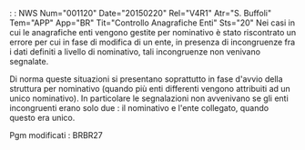  :  : NWS Num="001120" Date="20150220" Rel="V4R1" Atr="S. Buffoli" Tem="APP" App="BR" Tit="Controllo Anagrafiche Enti" Sts="20"
Nei casi in cui le anagrafiche enti vengono gestite per nominativo è stato riscontrato un errore per cui in fase di modifica di un ente, in presenza di incongruenze fra i dati definiti a livello di nominativo, tali incongruenze non venivano segnalate.

Di norma queste situazioni si presentano soprattutto in fase d'avvio della struttura per nominativo
(quando più enti differenti vengono attribuiti ad un unico nominativo). In particolare le segnalazioni non avvenivano se gli enti incongruenti erano solo due :  il nominativo e l'ente collegato, quando questo era unico.

Pgm modificati :  BRBR27

